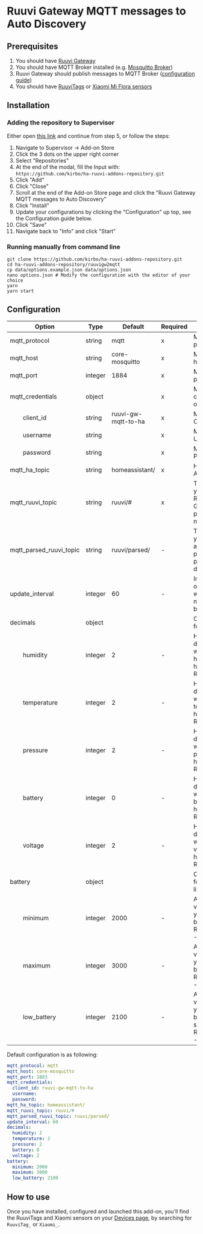 # Ruuvi Gateway MQTT messages to Auto Discovery

## Prerequisites

1. You should have [Ruuvi Gateway](https://ruuvi.com/gateway/)
2. You should have MQTT Broker installed (e.g. [Mosquitto Broker](https://github.com/home-assistant/addons/blob/master/mosquitto/DOCS.md))
3. Ruuvi Gateway should publish messages to MQTT Broker ([configuration guide](https://ruuvi.com/gateway-config/))
4. You should have [RuuviTags](https://ruuvi.com/ruuvitag/) or [Xiaomi Mi Flora sensors](https://gadget-freakz.com/product/xiaomi-mi-flora-plant-sensor/)


## Installation

### Adding the repository to Supervisor
Either open [this link](https://my.home-assistant.io/redirect/supervisor_add_addon_repository/?repository_url=https%3A%2F%2Fgithub.com%2Fkirbo%2Fha-ruuvi-addons-repository.git) and continue from step 5,
or follow the steps:

1. Navigate to Supervisor -> Add-on Store
2. Click the 3 dots on the upper right corner
3. Select "Repositories"
4. At the end of the modal, fill the Input with: `https://github.com/kirbo/ha-ruuvi-addons-repository.git`
5. Click "Add"
6. Click "Close"
7. Scroll at the end of the Add-on Store page and click the "Ruuvi Gateway MQTT messages to Auto Discovery"
8. Click "Install"
9. Update your configurations by clicking the "Configuration" up top, see the Configuration guide below.
10. Click "Save"
11. Navigate back to "Info" and click "Start"

### Running manually from command line

```shell
git clone https://github.com/kirbo/ha-ruuvi-addons-repository.git
cd ha-ruuvi-addons-repository/ruuvigw2mqtt
cp data/options.example.json data/options.json
nano options.json # Modify the configuration with the editor of your choice
yarn
yarn start
```

## Configuration

|Option|Type|Default|Required|Description|
|------|----|-------|--------|-----------|
|mqtt_protocol|string|mqtt|x|MQTT Broker protocol|
|mqtt_host|string|core-mosquitto|x|MQTT Broker host|
|mqtt_port|integer|1884|x|MQTT Broker port|
|mqtt_credentials|object||x|MQTT Broker credentials object|
|&nbsp;&nbsp;&nbsp;&nbsp;&nbsp;&nbsp;&nbsp;&nbsp;client_id|string|ruuvi-gw-mqtt-to-ha|x|MQTT Broker Client ID|
|&nbsp;&nbsp;&nbsp;&nbsp;&nbsp;&nbsp;&nbsp;&nbsp;username|string||x|MQTT Broker Username|
|&nbsp;&nbsp;&nbsp;&nbsp;&nbsp;&nbsp;&nbsp;&nbsp;password|string||x|MQTT Broker Password|
|mqtt_ha_topic|string|homeassistant/|x|Home Assistant topic|
|mqtt_ruuvi_topic|string|ruuvi/#|x|Topic where you defined Ruuvi Gateway to publish messages|
|mqtt_parsed_ruuvi_topic|string|ruuvi/parsed/|-|Topic where you want this add-on to publish parsed JSON data|
|update_interval|integer|60|-|Interval how often you would like the messages to be parsed|
|decimals|object|||Configurations for decimals|
|&nbsp;&nbsp;&nbsp;&nbsp;&nbsp;&nbsp;&nbsp;&nbsp;humidity|integer|2|-|How many decimals you would want humidity to have.<br>Range: 0 - 4|
|&nbsp;&nbsp;&nbsp;&nbsp;&nbsp;&nbsp;&nbsp;&nbsp;temperature|integer|2|-|How many decimals you would want temperature to have.<br>Range: 0 - 4|
|&nbsp;&nbsp;&nbsp;&nbsp;&nbsp;&nbsp;&nbsp;&nbsp;pressure|integer|2|-|How many decimals you would want pressure to have.<br>Range: 0 - 4|
|&nbsp;&nbsp;&nbsp;&nbsp;&nbsp;&nbsp;&nbsp;&nbsp;battery|integer|0|-|How many decimals you would want battery to have.<br>Range: 0 - 4|
|&nbsp;&nbsp;&nbsp;&nbsp;&nbsp;&nbsp;&nbsp;&nbsp;voltage|integer|2|-|How many decimals you would want voltage to have.<br>Range: 0 - 4|
|battery|object|||Configurations for battery limits|
|&nbsp;&nbsp;&nbsp;&nbsp;&nbsp;&nbsp;&nbsp;&nbsp;minimum|integer|2000|-|At which voltage do you want it to be 0%.<br>Range: 1800 - 2000|
|&nbsp;&nbsp;&nbsp;&nbsp;&nbsp;&nbsp;&nbsp;&nbsp;maximum|integer|3000|-|At which voltage do you want it to be 100%.<br>Range: 3000 - 3400|
|&nbsp;&nbsp;&nbsp;&nbsp;&nbsp;&nbsp;&nbsp;&nbsp;low_battery|integer|2100|-|At which voltage do you want "low battery" to be set on.<br>Range: 2000 - 2500|

Default configuration is as following:
```yaml
mqtt_protocol: mqtt
mqtt_host: core-mosquitto
mqtt_port: 1883
mqtt_credentials:
  client_id: ruuvi-gw-mqtt-to-ha
  username: 
  password: 
mqtt_ha_topic: homeassistant/
mqtt_ruuvi_topic: ruuvi/#
mqtt_parsed_ruuvi_topic: ruuvi/parsed/
update_interval: 60
decimals:
  humidity: 2
  temperature: 2
  pressure: 2
  battery: 0
  voltage: 2
battery:
  minimum: 2000
  maximum: 3000
  low_battery: 2100
```

## How to use

Once you have installed, configured and launched this add-on, you'll find the RuuviTags and Xiaomi sensors on your [Devices page](https://my.home-assistant.io/redirect/devices/),
by searching for `RuuviTag_` or `Xiaomi_`.



